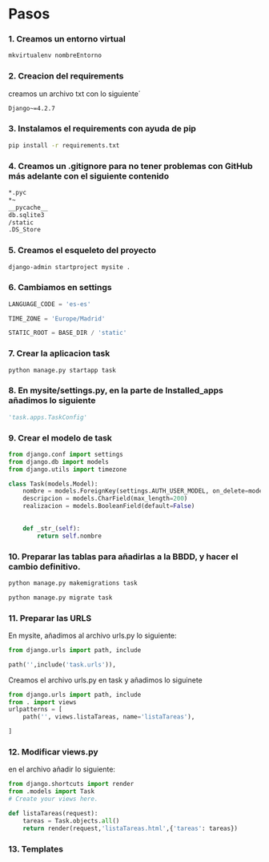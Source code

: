 # Pasos
### 1. Creamos un entorno virtual
```bash
mkvirtualenv nombreEntorno
```
### 2. Creacion del requirements
creamos un archivo txt con lo siguiente´
```txt
Django~=4.2.7
```
### 3. Instalamos el requirements con ayuda de pip
```bash
pip install -r requirements.txt
```
### 4. Creamos un .gitignore para no tener problemas con GitHub más adelante con el siguiente contenido
```txt
*.pyc
*~
__pycache__
db.sqlite3
/static
.DS_Store
```
### 5. Creamos el esqueleto del proyecto
```bash
django-admin startproject mysite . 
```
### 6. Cambiamos en settings
```python
LANGUAGE_CODE = 'es-es'

TIME_ZONE = 'Europe/Madrid'

STATIC_ROOT = BASE_DIR / 'static'
```

### 7. Crear la aplicacion task
```bash
python manage.py startapp task
```
### 8. En mysite/settings.py, en la parte de Installed_apps añadimos lo siguiente 
```python
'task.apps.TaskConfig'
```
### 9. Crear el modelo de task
```python
from django.conf import settings 
from django.db import models 
from django.utils import timezone

class Task(models.Model): 
    nombre = models.ForeignKey(settings.AUTH_USER_MODEL, on_delete=models.CASCADE) 
    descripcion = models.CharField(max_length=200) 
    realizacion = models.BooleanField(default=False)
    
    
    def _str_(self):
        return self.nombre
```
### 10. Preparar las tablas para añadirlas a la BBDD, y hacer el cambio definitivo.
```bash
python manage.py makemigrations task
```
```bash
python manage.py migrate task
```
### 11. Preparar las URLS
En mysite, añadimos al archivo urls.py lo siguiente:
```python
from django.urls import path, include

path('',include('task.urls')),
```
Creamos el archivo urls.py en task y añadimos lo siguinete
```python
from django.urls import path, include
from . import views
urlpatterns = [
    path('', views.listaTareas, name='listaTareas'),

]
```

### 12. Modificar views.py
en el archivo añadir lo siguiente:
```python
from django.shortcuts import render
from .models import Task
# Create your views here.

def listaTareas(request):
    tareas = Task.objects.all()
    return render(request,'listaTareas.html',{'tareas': tareas})
```

### 13. Templates
 